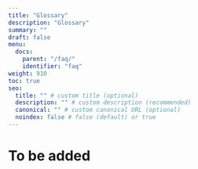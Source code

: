 ```yaml
---
title: "Glossary"
description: "Glossary"
summary: ""
draft: false
menu:
  docs:
    parent: "/faq/"
    identifier: "faq"
weight: 910
toc: true
seo:
  title: "" # custom title (optional)
  description: "" # custom description (recommended)
  canonical: "" # custom canonical URL (optional)
  noindex: false # false (default) or true
---
```


# To be added